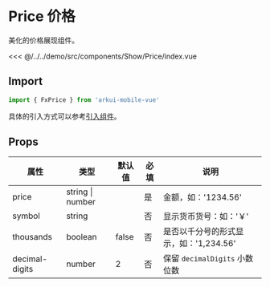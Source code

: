 # Price 价格

美化的价格展现组件。

<CodeDemo name="Price">

<<< @/../../demo/src/components/Show/Price/index.vue

</CodeDemo>

## Import

```js
import { FxPrice } from 'arkui-mobile-vue'
```

具体的引入方式可以参考[引入组件](../guide/import.md)。

## Props

| 属性           | 类型             | 默认值 | 必填 | 说明                                   |
| -------------- | ---------------- | ------ | ---- | -------------------------------------- |
| price          | string \| number |        | 是   | 金额，如：'1234.56'                    |
| symbol         | string           |        | 否   | 显示货币货号：如：'￥'                 |
| thousands      | boolean          | false  | 否   | 是否以千分号的形式显示，如：'1,234.56' |
| decimal-digits | number           | 2      | 否   | 保留 `decimalDigits` 小数位数          |
